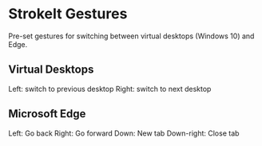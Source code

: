 # StrokeIt Gestures

Pre-set gestures for switching between virtual desktops (Windows 10) and Edge.

## Virtual Desktops
Left: switch to previous desktop
Right: switch to next desktop

## Microsoft Edge
Left: Go back
Right: Go forward
Down: New tab
Down-right: Close tab

